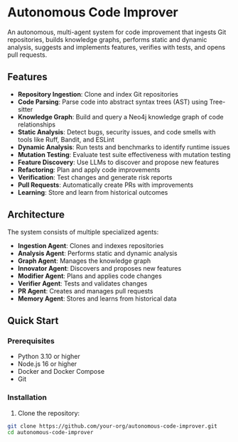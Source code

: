 # Autonomous Code Improver

An autonomous, multi-agent system for code improvement that ingests Git repositories, builds knowledge graphs, performs static and dynamic analysis, suggests and implements features, verifies with tests, and opens pull requests.

## Features

- **Repository Ingestion**: Clone and index Git repositories
- **Code Parsing**: Parse code into abstract syntax trees (AST) using Tree-sitter
- **Knowledge Graph**: Build and query a Neo4j knowledge graph of code relationships
- **Static Analysis**: Detect bugs, security issues, and code smells with tools like Ruff, Bandit, and ESLint
- **Dynamic Analysis**: Run tests and benchmarks to identify runtime issues
- **Mutation Testing**: Evaluate test suite effectiveness with mutation testing
- **Feature Discovery**: Use LLMs to discover and propose new features
- **Refactoring**: Plan and apply code improvements
- **Verification**: Test changes and generate risk reports
- **Pull Requests**: Automatically create PRs with improvements
- **Learning**: Store and learn from historical outcomes

## Architecture

The system consists of multiple specialized agents:

- **Ingestion Agent**: Clones and indexes repositories
- **Analysis Agent**: Performs static and dynamic analysis
- **Graph Agent**: Manages the knowledge graph
- **Innovator Agent**: Discovers and proposes new features
- **Modifier Agent**: Plans and applies code changes
- **Verifier Agent**: Tests and validates changes
- **PR Agent**: Creates and manages pull requests
- **Memory Agent**: Stores and learns from historical data

## Quick Start

### Prerequisites

- Python 3.10 or higher
- Node.js 16 or higher
- Docker and Docker Compose
- Git

### Installation

1. Clone the repository:
```bash
git clone https://github.com/your-org/autonomous-code-improver.git
cd autonomous-code-improver
